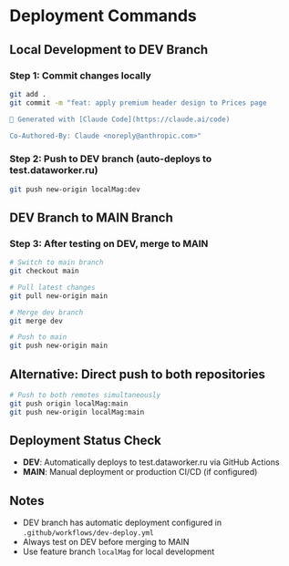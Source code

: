 # Deployment Commands

## Local Development to DEV Branch

### Step 1: Commit changes locally
```bash
git add .
git commit -m "feat: apply premium header design to Prices page

🤖 Generated with [Claude Code](https://claude.ai/code)

Co-Authored-By: Claude <noreply@anthropic.com>"
```

### Step 2: Push to DEV branch (auto-deploys to test.dataworker.ru)
```bash
git push new-origin localMag:dev
```

## DEV Branch to MAIN Branch 

### Step 3: After testing on DEV, merge to MAIN
```bash
# Switch to main branch
git checkout main

# Pull latest changes
git pull new-origin main

# Merge dev branch
git merge dev

# Push to main
git push new-origin main
```

## Alternative: Direct push to both repositories
```bash
# Push to both remotes simultaneously
git push origin localMag:main
git push new-origin localMag:main
```

## Deployment Status Check
- **DEV**: Automatically deploys to test.dataworker.ru via GitHub Actions
- **MAIN**: Manual deployment or production CI/CD (if configured)

## Notes
- DEV branch has automatic deployment configured in `.github/workflows/dev-deploy.yml`
- Always test on DEV before merging to MAIN
- Use feature branch `localMag` for local development